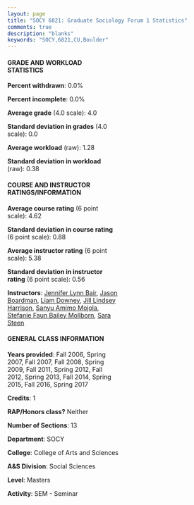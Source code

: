 ```yaml
---
layout: page
title: "SOCY 6821: Graduate Sociology Forum 1 Statistics"
comments: true
description: "blanks"
keywords: "SOCY,6821,CU,Boulder"
---
```

<head>
<script src="https://ajax.googleapis.com/ajax/libs/jquery/2.1.3/jquery.min.js"></script>
<script src="https://dl.dropboxusercontent.com/s/pc42nxpaw1ea4o9/highcharts.js?dl=0"></script>
<!-- <script src="../assets/js/highcharts.js"></script> -->
<style type="text/css">@font-face {
	font-family: "Bebas Neue";
	src: url(https://www.filehosting.org/file/details/544349/BebasNeue Regular.otf) format("opentype");
	}
	h1.Bebas { 
		font-family: "Bebas Neue", Verdana, Tahoma;
	}
</style>
</head>
<body>
	<div id="container" style="float: right; width: 45%; height: 88%; margin-left: 2.5%; margin-right: 2.5%;"></div>
	<script language="JavaScript">
		$(document).ready(function() {
		var chart = {type: 'column'};
		var title = {text: 'Grade Distribution'};
		var xAxis = {categories: ['A','B','C','D','F'],crosshair: true};
		var yAxis = {min: 0,title: {text: 'Percentage'}};
		var tooltip = {headerFormat: '<center><b><span style="font-size:20px">{point.key}</span></b></center>',
		               pointFormat: '<td style="padding:0"><b>{point.y:.1f}%</b></td>',
		               footerFormat: '</table>',shared: true,useHTML: true};
		var plotOptions = {column: {pointPadding: 0.0,borderWidth: 0}};  
		var credits = {enabled: false};var series= [{name: 'Percent',data: [100.0,0.0,0.0,0.0,0.0,]}];
		var json = {};
		json.chart = chart;
		json.title = title;
		json.tooltip = tooltip;
		json.xAxis = xAxis;
		json.yAxis = yAxis;  
		json.series = series;
		json.plotOptions = plotOptions;  
		json.credits = credits;
		$('#container').highcharts(json);
	});
	</script>
</body>
			   
#### GRADE AND WORKLOAD STATISTICS

**Percent withdrawn**: 0.0%

**Percent incomplete**: 0.0%

**Average grade** (4.0 scale): 4.0

**Standard deviation in grades** (4.0 scale): 0.0

**Average workload** (raw): 1.28

**Standard deviation in workload** (raw): 0.38

#### COURSE AND INSTRUCTOR RATINGS/INFORMATION

**Average course rating** (6 point scale): 4.62

**Standard deviation in course rating** (6 point scale): 0.88

**Average instructor rating** (6 point scale): 5.38

**Standard deviation in instructor rating** (6 point scale): 0.56

**Instructors**: <a href='../../instructors/Jennifer_Lynn_Bair'>Jennifer Lynn Bair</a>, <a href='../../instructors/Jason_Boardman'>Jason Boardman</a>, <a href='../../instructors/Liam_Downey'>Liam Downey</a>, <a href='../../instructors/Jill_Lindsey_Harrison'>Jill Lindsey Harrison</a>, <a href='../../instructors/Sanyu_Amimo_Mojola'>Sanyu Amimo Mojola</a>, <a href='../../instructors/Stefanie_Faun_Bailey_Mollborn'>Stefanie Faun Bailey Mollborn</a>, <a href='../../instructors/Sara_Steen'>Sara Steen</a>

#### GENERAL CLASS INFORMATION

**Years provided**: Fall 2006, Spring 2007, Fall 2007, Fall 2008, Spring 2009, Fall 2011, Spring 2012, Fall 2012, Spring 2013, Fall 2014, Spring 2015, Fall 2016, Spring 2017

**Credits**: 1

**RAP/Honors class?** Neither

**Number of Sections**: 13

**Department**: SOCY

**College**: College of Arts and Sciences

**A&S Division**: Social Sciences

**Level**: Masters

**Activity**: SEM - Seminar
